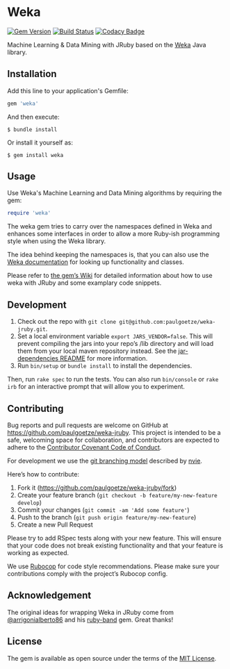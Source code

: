 # Weka

[![Gem Version](https://badge.fury.io/rb/weka.svg)](http://badge.fury.io/rb/weka)
[![Build Status](https://github.com/paulgoetze/weka-jruby/workflows/JRuby%20CI/badge.svg)](https://github.com/paulgoetze/weka-jruby/workflows/JRuby%20CI/badge.svg)
[![Codacy Badge](https://app.codacy.com/project/badge/Grade/337e80b922704230818d6c770384ee1b)](https://www.codacy.com/gh/paulgoetze/weka-jruby/dashboard?utm_source=github.com&utm_medium=referral&utm_content=paulgoetze/weka-jruby&utm_campaign=Badge_Grade)

Machine Learning & Data Mining with JRuby based on the
[Weka](http://www.cs.waikato.ac.nz/~ml/weka/index.html) Java library.

## Installation

Add this line to your application's Gemfile:

```ruby
gem 'weka'
```

And then execute:

    $ bundle install

Or install it yourself as:

    $ gem install weka

## Usage

Use Weka's Machine Learning and Data Mining algorithms by requiring the gem:

```ruby
require 'weka'
```

The weka gem tries to carry over the namespaces defined in Weka and enhances
some interfaces in order to allow a more Ruby-ish programming style when using
the Weka library.

The idea behind keeping the namespaces is, that you can also use the
[Weka documentation](http://weka.sourceforge.net/doc.dev/) for looking up
functionality and classes.

Please refer to [the gem’s Wiki](https://github.com/paulgoetze/weka-jruby/wiki)
for detailed information about how to use weka with JRuby and some examplary
code snippets.

## Development

1. Check out the repo with `git clone git@github.com:paulgoetze/weka-jruby.git`.
2. Set a local environment variable `export JARS_VENDOR=false`. This will
   prevent compiling the jars into your repo’s /lib directory and will load them
   from your local maven repository instead. See the
   [jar-dependencies README](https://github.com/mkristian/jar-dependencies#for-development-you-do-not-need-to-vendor-the-jars-at-all)
   for more information.
3. Run `bin/setup` or `bundle install` to install the dependencies.

Then, run `rake spec` to run the tests. You can also run `bin/console` or
`rake irb` for an interactive prompt that will allow you to experiment.

## Contributing

Bug reports and pull requests are welcome on GitHub at
https://github.com/paulgoetze/weka-jruby. This project is intended to be a safe,
welcoming space for collaboration, and contributors are expected to adhere to
the
[Contributor Covenant Code of Conduct](https://github.com/paulgoetze/weka-jruby/blob/main/CODE_OF_CONDUCT.md).

For development we use the
[git branching model](http://nvie.com/posts/a-successful-git-branching-model/)
described by [nvie](https://github.com/nvie).

Here’s how to contribute:

1. Fork it (https://github.com/paulgoetze/weka-jruby/fork)
2. Create your feature branch (`git checkout -b feature/my-new-feature develop`)
3. Commit your changes (`git commit -am 'Add some feature'`)
4. Push to the branch (`git push origin feature/my-new-feature`)
5. Create a new Pull Request

Please try to add RSpec tests along with your new feature. This will ensure that
your code does not break existing functionality and that your feature is working
as expected.

We use [Rubocop](https://github.com/bbatsov/rubocop) for code style
recommendations. Please make sure your contributions comply with the project’s
Rubocop config.

## Acknowledgement

The original ideas for wrapping Weka in JRuby come from
[@arrigonialberto86](https://github.com/arrigonialberto86) and his
[ruby-band](https://github.com/arrigonialberto86/ruby-band) gem. Great thanks!

## License

The gem is available as open source under the terms of the
[MIT License](https://github.com/paulgoetze/weka-jruby/blob/main/MIT-LICENSE.txt).

